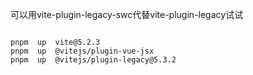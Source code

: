 可以用vite-plugin-legacy-swc代替vite-plugin-legacy试试



```

pnpm  up  vite@5.2.3
pnpm  up  @vitejs/plugin-vue-jsx
pnpm  up  @vitejs/plugin-legacy@5.3.2
```

